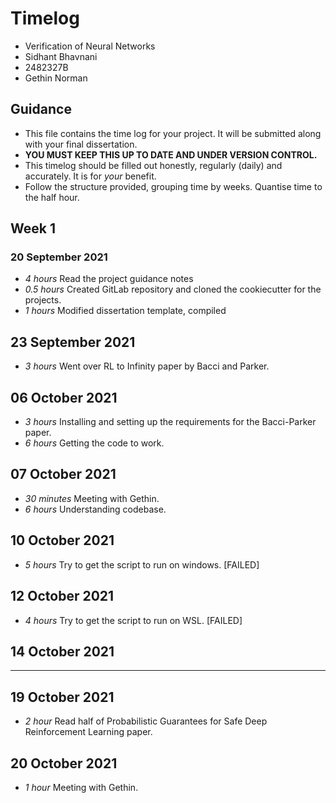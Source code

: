 # Timelog

* Verification of Neural Networks
* Sidhant Bhavnani
* 2482327B
* Gethin Norman

## Guidance

* This file contains the time log for your project. It will be submitted along with your final dissertation.
* **YOU MUST KEEP THIS UP TO DATE AND UNDER VERSION CONTROL.**
* This timelog should be filled out honestly, regularly (daily) and accurately. It is for *your* benefit.
* Follow the structure provided, grouping time by weeks.  Quantise time to the half hour.

## Week 1

### 20 September 2021

* *4 hours* Read the project guidance notes
* *0.5 hours* Created GitLab repository and cloned the cookiecutter for the projects.
* *1 hours* Modified dissertation template, compiled  

## 23 September 2021

* *3 hours* Went over RL to Infinity paper by Bacci and Parker. 

## 06 October 2021
* *3 hours* Installing and setting up the requirements for the Bacci-Parker paper.
* *6 hours* Getting the code to work.

## 07 October 2021
* *30 minutes* Meeting with Gethin.
* *6 hours* Understanding codebase.
## 10 October 2021
* *5 hours* Try to get the script to run on windows. [FAILED]

## 12 October 2021
* *4 hours* Try to get the script to run on WSL. [FAILED]

## 14 October 2021
* **
## 19 October 2021
* *2 hour* Read half of Probabilistic Guarantees for Safe Deep Reinforcement Learning paper.
## 20 October 2021
* *1 hour* Meeting with Gethin.